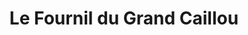 ---
title: "Le Fournil du Grand Caillou"
url: /eysines/le-fournil-du-grand-caillou/
shop: Bäckerei
---